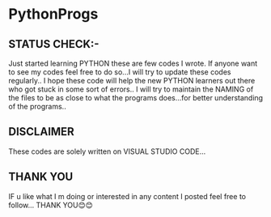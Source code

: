 # PythonProgs

## STATUS CHECK:-
Just started learning PYTHON these are few codes I wrote.
If anyone want to see my codes feel free to do so...I will try to update these codes regularly..
I hope these code will help the new PYTHON learners out there who got stuck in some sort of errors..
I will try to maintain the NAMING of the files to be as close to what the programs does...for better understanding of the programs..

## DISCLAIMER
These codes are solely written on VISUAL STUDIO CODE...

## THANK YOU
IF u like what I m doing or interested in any content I posted feel free to follow...
THANK YOU😊😊
